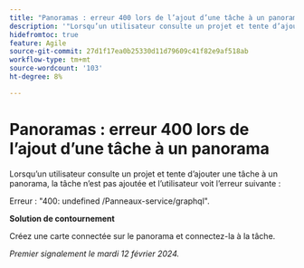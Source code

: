 ```yaml
---
title: "Panoramas : erreur 400 lors de l’ajout d’une tâche à un panorama"
description: '"Lorsqu’un utilisateur consulte un projet et tente d’ajouter une tâche à un panorama, la tâche n’est pas ajoutée et l’utilisateur voit une erreur. Une solution de contournement est disponible. »'
hidefromtoc: true
feature: Agile
source-git-commit: 27d1f17ea0b25330d11d79609c41f82e9af518ab
workflow-type: tm+mt
source-wordcount: '103'
ht-degree: 8%

---
```



# Panoramas : erreur 400 lors de l’ajout d’une tâche à un panorama

Lorsqu’un utilisateur consulte un projet et tente d’ajouter une tâche à un panorama, la tâche n’est pas ajoutée et l’utilisateur voit l’erreur suivante :

Erreur : &quot;400: undefined /Panneaux-service/graphql&quot;.

**Solution de contournement**

Créez une carte connectée sur le panorama et connectez-la à la tâche.

_Premier signalement le mardi 12 février 2024._
